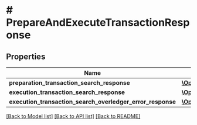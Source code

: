 # # PrepareAndExecuteTransactionResponse

## Properties

Name | Type | Description | Notes
------------ | ------------- | ------------- | -------------
**preparation_transaction_search_response** | [**\OpenAPI\Client\Model\PrepareTransactionResponse**](PrepareTransactionResponse.md) |  | [optional]
**execution_transaction_search_response** | [**\OpenAPI\Client\Model\ExecuteSearchTransactionResponse**](ExecuteSearchTransactionResponse.md) |  | [optional]
**execution_transaction_search_overledger_error_response** | [**\OpenAPI\Client\Model\PrepareAndExecuteOverledgerErrorResponse**](PrepareAndExecuteOverledgerErrorResponse.md) |  | [optional]

[[Back to Model list]](../../README.md#models) [[Back to API list]](../../README.md#endpoints) [[Back to README]](../../README.md)
